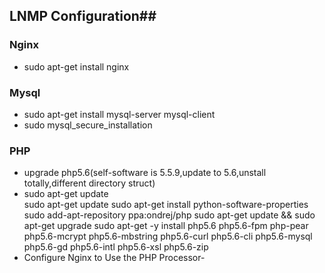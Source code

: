 
## LNMP Configuration##

### Nginx ###
- sudo apt-get install nginx 

### Mysql ###
- sudo apt-get install mysql-server mysql-client
- sudo mysql_secure_installation

### PHP ###
- upgrade php5.6(self-software is 5.5.9,update to 5.6,unstall totally,different directory struct)
-
    sudo apt-get update    
    sudo apt-get update
    sudo apt-get install python-software-properties
	sudo add-apt-repository ppa:ondrej/php
	sudo apt-get update && sudo apt-get upgrade
	sudo apt-get -y install php5.6 php5.6-fpm php-pear php5.6-mcrypt php5.6-mbstring php5.6-curl php5.6-cli php5.6-mysql php5.6-gd php5.6-intl php5.6-xsl php5.6-zip
- Configure Nginx to Use the PHP Processor-  
 
